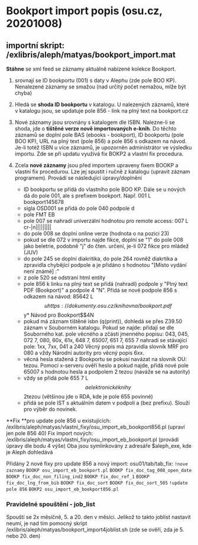 # Bookport import popis  (osu.cz, 20201008)

## importní skript: /exlibris/aleph/matyas/bookport_import.mat

**Stáhne** se xml feed se záznamy aktuálně nabízené kolekce Bookport.
1. srovnají se ID bookportu (001) s daty v Alephu (zde pole BOO KP). Nenalezené záznamy se smažou (nad určitý počet nemažou, mlže být chyba)

2. Hledá se **shoda ID bookportu** v katalogu. U nalezených záznamů, které v katalogu jsou, se updatuje pole 856 - link na plný text na bookport.cz

3. Nové záznamy jsou srovnány s katalogem dle ISBN. Nalezne-li se shoda, jde o **tištěné verze nově importovaných e-knih**. Do těchto záznamů se doplní pole BAS (ebooks - bookport), ID bookportu (pole BOO KP), URL na plný text (pole 856) a pole 856 s odkazem na návod. Je-li totéž ISBN u více záznamů, je upozorněn administrátor ve výsledku importu. Zde se při updatu využívá fix BOKP2 a vlastní fix procedura.

4. Zcela **nové záznamy** jsou před importem upraveny fixem BOOKP a vlastní fix procedurou. Lze jej spustit i ručně z katalogu (upravit záznam programem). Provádí se následující úpravy/doplnění
    - ID bookportu se přidá do vlastního pole BOO KP. Dále se u nových dá do pole 001, ale s prefixem bookport. Např. 001 L bookport145678
    - sigla OSD001 se přidá do pole 040 podpole d
    - pole FMT EB
    - pole 007 se nahradí univerzální hodnotou pro remote access: 007 L cr-|n|||||||||
    - do pole 008 se doplní online verze (hodnota o na pozici 23)
    - pokud se dle 072 v importu najde fikce, doplní se "1" do pole 008 jako beletrie, podobně "j" do čten. určení, je-li 072 fikce pro mládež (JUV)
    - do pole 245 se doplní diakritika, do pole 264 rovněž diakrtika a zpravidla chybějící podpole a je přidáno s hodnotou "[Místo vydání není známé] :"
    - z pole 520 se odstraní html entity
    - pole 856 k linku na plný text se přidá (nahradí) podpole y "Plný text PDF (Bookport)" a podpole 4 "N". Přidá se nové podpole 856 s odkazem na návod: 85642 L $$uhttps://dokumenty.osu.cz/knihovna/bookport.pdf$$y* Návod pro Bookport$$4N
    - pokud má záznam tištěné isbn (q(print)), dohledá se přes Z39.50 záznam v Souborném katalogu. Pokud se najde: 
            přidají se dle Souborného kat. pole věcného a zčásti jmenného popisu: 043, 045, 072 7, 080, 60x, 61x, 648 7, 65007, 651 7, 655 7
            nahradí se stávající pole: 1xx, 7xx, 041 a 240
            Věcný popis má zpravidla slovník MRF pro 080 a vždy Národní autority pro věcný popis 6xx.
    - věcná hesla stažená z Bookportu se pokusí navázat na slovník OU: tezou. Pomocí x-serveru ověří heslo a pokud najde, přidá nové pole 65007 s hodnotou hesla a podpolem 2 tezou (naváže se na autority)        
    - vždy se přidá pole 655 7 L $$aelektronické knihy$$2tezou  (většinou jde o RDA, kde je pole 655 povinné)
    - přidá se pole IST s aktuálním datem v podpoli a (bez prefixu).  Slouží pro výběr do novinek.
    
**Fix **pro update pole 856 u existujících: /exlibris/aleph/matyas/vlastni_fixy/osu_import_eb_bookport856.pl  (upraví jen pole 856 40)
Fix import nových: /exlibris/aleph/matyas/vlastni_fixy/osu_import_eb_bookport.pl  (provádí úpravy dle bodu 4 výše)
Oba jsou symlinkovány z adresáře $aleph_exe, kde je Aleph dohledává

Přidány 2 nové fixy pro update 856 a nový import: osu01/tab/tab_fix:
`!nove zaznamy`
`BOOKP osu_import_eb_bookport.pl`
`BOOKP fix_doc_tag_008_open_date`
`BOOKP fix_doc_non_filing_ind2`
`BOOKP fix_doc_ref_1`
`BOOKP fix_doc_lng_from_bib`
`BOOKP fix_doc_sort`
`BOOKP fix_doc_sort_505`
`!update pole 856`
`BOKP2 osu_import_eb_bookport856.pl`


### Pravidelné spouštění - job_list
Spouští se 2x měsíčně, 5. a 20. den v měsíci. Jelikož to takto joblist nastavit neumí, je nad tím pomocný skript /exlibris/aleph/matyas/bookport_import4joblist.sh (zde se ověří, zda je 5. nebo 20. den)

